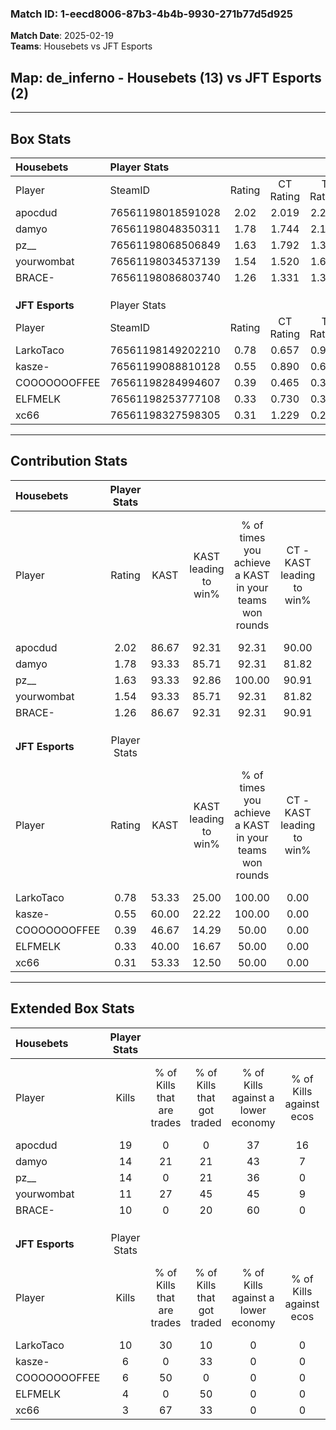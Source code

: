 ### Match ID: 1-eecd8006-87b3-4b4b-9930-271b77d5d925  
**Match Date**: 2025-02-19  
**Teams**: Housebets vs JFT Esports  

## **Map**: de_inferno - Housebets (13) vs JFT Esports (2)  
---  

## Box Stats  

| **Housebets**   | Player Stats      |        |           |          |       |       |       |         |        |      |     |
| :- | :- | :-: | :-: | :-: | :-: | :-: | :-: | :-: | :-: | :-: | :-: |
| Player          | SteamID           | Rating | CT Rating | T Rating | KAST  |  ADR  | Kills | Assists | Deaths | K/D  | HS% |
| apocdud         | 76561198018591028 |  2.02  |   2.019   |  2.242   | 86.67 | 109.7 |  19   |    8    |   5    | 3.80 | 63  |
| damyo           | 76561198048350311 |  1.78  |   1.744   |  2.128   | 93.33 | 113.7 |  14   |    7    |   5    | 2.80 | 35  |
| pz__            | 76561198068506849 |  1.63  |   1.792   |  1.319   | 93.33 | 91.3  |  14   |    5    |   7    | 2.00 | 42  |
| yourwombat      | 76561198034537139 |  1.54  |   1.520   |  1.605   | 93.33 | 79.9  |  11   |    7    |   4    | 2.75 | 45  |
| BRACE-          | 76561198086803740 |  1.26  |   1.331   |  1.332   | 86.67 | 66.5  |  10   |    9    |   8    | 1.25 | 40  |
|                 |                   |        |           |          |       |       |       |         |        |      |     |
|                 |                   |        |           |          |       |       |       |         |        |      |     |
|                 |                   |        |           |          |       |       |       |         |        |      |     |
| **JFT Esports** | Player Stats      |        |           |          |       |       |       |         |        |      |     |
| Player          | SteamID           | Rating | CT Rating | T Rating | KAST  |  ADR  | Kills | Assists | Deaths | K/D  | HS% |
| LarkoTaco       | 76561198149202210 |  0.78  |   0.657   |  0.945   | 53.33 | 60.1  |  10   |    3    |   13   | 0.77 | 40  |
| kasze-          | 76561199088810128 |  0.55  |   0.890   |  0.645   | 60.00 | 59.1  |   6   |    2    |   14   | 0.43 | 66  |
| COOOOOOOFFEE    | 76561198284994607 |  0.39  |   0.465   |  0.373   | 46.67 | 41.4  |   6   |    1    |   14   | 0.43 | 50  |
| ELFMELK         | 76561198253777108 |  0.33  |   0.730   |  0.318   | 40.00 | 62.9  |   4   |    6    |   14   | 0.29 | 100 |
| xc66            | 76561198327598305 |  0.31  |   1.229   |  0.261   | 53.33 | 36.8  |   3   |    5    |   13   | 0.23 | 66  |
---  

## Contribution Stats  

| **Housebets**   | Player Stats |       |                      |                                                        |                           |                                                             |                          |                                                            |
| :- | :-: | :-: | :-: | :-: | :-: | :-: | :-: | :-: |
| Player          |    Rating    | KAST  | KAST leading to win% | % of times you achieve a KAST in your teams won rounds | CT - KAST leading to win% | CT - % of times you achieve a KAST in your teams won rounds | T - KAST leading to win% | T - % of times you achieve a KAST in your teams won rounds |
| apocdud         |     2.02     | 86.67 |        92.31         |                         92.31                          |           90.00           |                            90.00                            |          100.00          |                           100.00                           |
| damyo           |     1.78     | 93.33 |        85.71         |                         92.31                          |           81.82           |                            90.00                            |          100.00          |                           100.00                           |
| pz__            |     1.63     | 93.33 |        92.86         |                         100.00                         |           90.91           |                           100.00                            |          100.00          |                           100.00                           |
| yourwombat      |     1.54     | 93.33 |        85.71         |                         92.31                          |           81.82           |                            90.00                            |          100.00          |                           100.00                           |
| BRACE-          |     1.26     | 86.67 |        92.31         |                         92.31                          |           90.91           |                           100.00                            |          100.00          |                           66.67                            |
|                 |              |       |                      |                                                        |                           |                                                             |                          |                                                            |
|                 |              |       |                      |                                                        |                           |                                                             |                          |                                                            |
|                 |              |       |                      |                                                        |                           |                                                             |                          |                                                            |
| **JFT Esports** | Player Stats |       |                      |                                                        |                           |                                                             |                          |                                                            |
| Player          |    Rating    | KAST  | KAST leading to win% | % of times you achieve a KAST in your teams won rounds | CT - KAST leading to win% | CT - % of times you achieve a KAST in your teams won rounds | T - KAST leading to win% | T - % of times you achieve a KAST in your teams won rounds |
| LarkoTaco       |     0.78     | 53.33 |        25.00         |                         100.00                         |           0.00            |                            0.00                             |          33.33           |                           100.00                           |
| kasze-          |     0.55     | 60.00 |        22.22         |                         100.00                         |           0.00            |                            0.00                             |          28.57           |                           100.00                           |
| COOOOOOOFFEE    |     0.39     | 46.67 |        14.29         |                         50.00                          |           0.00            |                            0.00                             |          20.00           |                           50.00                            |
| ELFMELK         |     0.33     | 40.00 |        16.67         |                         50.00                          |           0.00            |                            0.00                             |          25.00           |                           50.00                            |
| xc66            |     0.31     | 53.33 |        12.50         |                         50.00                          |           0.00            |                            0.00                             |          20.00           |                           50.00                            |
---  

## Extended Box Stats  

| **Housebets**   | Player Stats |                            |                            |                                    |                         |                              |                                 |        |                             |                                     |                          |                               |                            |
| :- | :-: | :-: | :-: | :-: | :-: | :-: | :-: | :-: | :-: | :-: | :-: | :-: | :-: |
| Player          |    Kills     | % of Kills that are trades | % of Kills that got traded | % of Kills against a lower economy | % of Kills against ecos | % of Kills that are flawless | % of Kills that are close duels | Deaths | % of Deaths that get traded | % of Deaths against a lower economy | % of Deaths against ecos | % of Deaths that are flawless | % of Deaths that are close |
| apocdud         |      19      |             0              |             0              |                 37                 |           16            |              58              |                0                |   5    |             20              |                 40                  |            0             |              60               |             0              |
| damyo           |      14      |             21             |             21             |                 43                 |            7            |              50              |                0                |   5    |             20              |                  0                  |            0             |              60               |             0              |
| pz__            |      14      |             0              |             21             |                 36                 |            0            |              64              |                0                |   7    |             29              |                 29                  |            0             |              100              |             0              |
| yourwombat      |      11      |             27             |             45             |                 45                 |            9            |              55              |                0                |   4    |              0              |                 50                  |            0             |              50               |             0              |
| BRACE-          |      10      |             0              |             20             |                 60                 |            0            |              80              |                0                |   8    |             25              |                 38                  |            0             |              75               |             13             |
|                 |              |                            |                            |                                    |                         |                              |                                 |        |                             |                                     |                          |                               |                            |
|                 |              |                            |                            |                                    |                         |                              |                                 |        |                             |                                     |                          |                               |                            |
|                 |              |                            |                            |                                    |                         |                              |                                 |        |                             |                                     |                          |                               |                            |
| **JFT Esports** | Player Stats |                            |                            |                                    |                         |                              |                                 |        |                             |                                     |                          |                               |                            |
| Player          |    Kills     | % of Kills that are trades | % of Kills that got traded | % of Kills against a lower economy | % of Kills against ecos | % of Kills that are flawless | % of Kills that are close duels | Deaths | % of Deaths that get traded | % of Deaths against a lower economy | % of Deaths against ecos | % of Deaths that are flawless | % of Deaths that are close |
| LarkoTaco       |      10      |             30             |             10             |                 0                  |            0            |             100              |                0                |   13   |             23              |                  0                  |            0             |              77               |             0              |
| kasze-          |      6       |             0              |             33             |                 0                  |            0            |              83              |                0                |   14   |             29              |                  0                  |            0             |              50               |             0              |
| COOOOOOOFFEE    |      6       |             50             |             0              |                 0                  |            0            |              17              |                0                |   14   |              0              |                  0                  |            0             |              93               |             0              |
| ELFMELK         |      4       |             0              |             50             |                 0                  |            0            |              75              |                0                |   14   |             14              |                  0                  |            0             |              64               |             0              |
| xc66            |      3       |             67             |             33             |                 0                  |            0            |              67              |               33                |   13   |             31              |                  0                  |            0             |              15               |             0              |
